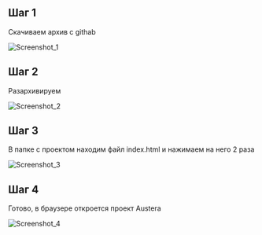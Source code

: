 ## Шаг 1

Скачиваем архив с githab

![Screenshot_1](https://github.com/user-attachments/assets/8e17bf6d-eaa1-43ea-a156-3313eefb34bb)


 
## Шаг 2

Разархивируем 

![Screenshot_2](https://github.com/user-attachments/assets/3beb4d5c-b318-4cb8-89c3-9479c8f03270)


## Шаг 3

В папке с проектом находим файл index.html и нажимаем на него 2 раза 

![Screenshot_3](https://github.com/user-attachments/assets/d24189e2-4748-461a-bee2-17a014465dc0)


 
## Шаг 4

Готово, в браузере откроется проект Austera

![Screenshot_4](https://github.com/user-attachments/assets/ced09255-e5d8-4f8f-a1b2-297adc424807)



